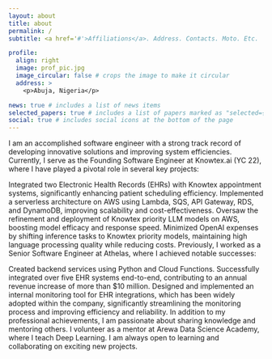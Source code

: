 ```yaml
---
layout: about
title: about
permalink: /
subtitle: <a href='#'>Affiliations</a>. Address. Contacts. Moto. Etc.

profile:
  align: right
  image: prof_pic.jpg
  image_circular: false # crops the image to make it circular
  address: >
    <p>Abuja, Nigeria</p>

news: true # includes a list of news items
selected_papers: true # includes a list of papers marked as "selected={true}"
social: true # includes social icons at the bottom of the page
---
```


I am an accomplished software engineer with a strong track record of developing innovative solutions and improving system efficiencies. Currently, I serve as the Founding Software Engineer at Knowtex.ai (YC 22), where I have played a pivotal role in several key projects:

Integrated two Electronic Health Records (EHRs) with Knowtex appointment systems, significantly enhancing patient scheduling efficiency.
Implemented a serverless architecture on AWS using Lambda, SQS, API Gateway, RDS, and DynamoDB, improving scalability and cost-effectiveness.
Oversaw the refinement and deployment of Knowtex priority LLM models on AWS, boosting model efficacy and response speed.
Minimized OpenAI expenses by shifting inference tasks to Knowtex priority models, maintaining high language processing quality while reducing costs.
Previously, I worked as a Senior Software Engineer at Athelas, where I achieved notable successes:

Created backend services using Python and Cloud Functions.
Successfully integrated over five EHR systems end-to-end, contributing to an annual revenue increase of more than $10 million.
Designed and implemented an internal monitoring tool for EHR integrations, which has been widely adopted within the company, significantly streamlining the monitoring process and improving efficiency and reliability.
In addition to my professional achievements, I am passionate about sharing knowledge and mentoring others. I volunteer as a mentor at Arewa Data Science Academy, where I teach Deep Learning. I am always open to learning and collaborating on exciting new projects.
